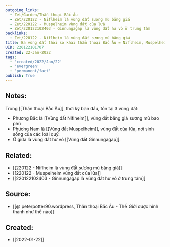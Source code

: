 ```yaml
---
outgoing_links:
  - Zet/Garden/Thần thoại Bắc Âu
  - Zet/220122 - Niflheim là vùng đất sương mù băng giá
  - Zet/220122 - Muspelheim vùng đất của lửa
  - Zet/220122102403 - Ginnungagap là vùng đất hư vô ở trung tâm
backlinks:
  - Zet/220122 - Niflheim là vùng đất sương mù băng giá
title: Ba vùng đất thời sơ khai thần thoại Bắc Âu = Niflheim, Muspelheim, Ginnungagap
UID: 220122101707
created: 22-Jan-2022
tags:
  - 'created/2022/Jan/22'
  - 'evergreen'
  - 'permanent/fact'
publish: True
---
```

## Notes:
Trong [[Thần thoại Bắc Âu]], thời kỳ ban đầu, tồn tại 3 vùng đất:

- Phương Bắc là [[Vùng đất Niflheim]], vùng đất băng giá sương mù bao phủ
- Phương Nam là [[Vùng đất Muspelheim]], vùng đất của lửa, nơi sinh sống của các loài quỷ.
- Ở giữa là vùng đất hư vô [[Vùng đất Ginnungagap]].

## Related:
- [[220122 - Niflheim là vùng đất sương mù băng giá]]
- [[220122 - Muspelheim vùng đất của lửa]]
- [[220122102403 - Ginnungagap là vùng đất hư vô ở trung tâm]]

## Source:
- [[@ peterpotter90.wordpress, Thần thoại Bắc Âu - Thế Giới được hình thành như thế nào]]



## Created:
- [[2022-01-22]]
